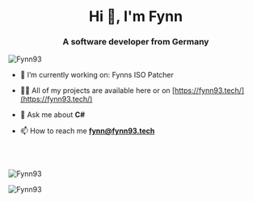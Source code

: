 <h1 align="center">Hi 👋, I'm Fynn</h1>
<h3 align="center">A software developer from Germany</h3>

<p align="left"> <img src="https://komarev.com/ghpvc/?username=Fynn93&label=Profile%20views&color=0e75b6&style=flat" alt="Fynn93" /> </p>

- 🔭 I’m currently working on: Fynns ISO Patcher

- 👨‍💻 All of my projects are available here or on [https://fynn93.tech/](https://fynn93.tech/)

- 💬 Ask me about **C#**

- 📫 How to reach me **fynn@fynn93.tech**

<br><br>
<p style="width:100%"><img align="center" src="https://github-readme-stats.vercel.app/api?username=Fynn93&show_icons=true&locale=en" alt="Fynn93" /></p>
<p style="width:100%"><img align="left" src="https://github-readme-stats.vercel.app/api/top-langs?username=Fynn93&show_icons=true&locale=en&layout=compact" alt="Fynn93" /></p>
